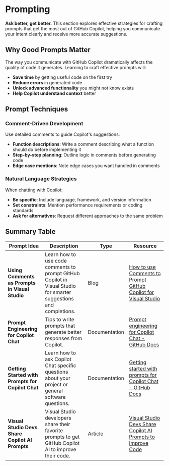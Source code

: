 # Prompting

**Ask better, get better.** This section explores effective strategies for crafting prompts that get the most out of GitHub Copilot, helping you communicate your intent clearly and receive more accurate suggestions.

## Why Good Prompts Matter

The way you communicate with GitHub Copilot dramatically affects the quality of code it generates. Learning to craft effective prompts will:

- **Save time** by getting useful code on the first try
- **Reduce errors** in generated code
- **Unlock advanced functionality** you might not know exists
- **Help Copilot understand context** better

## Prompt Techniques

### Comment-Driven Development
Use detailed comments to guide Copilot's suggestions:

- **Function descriptions**: Write a comment describing what a function should do before implementing it
- **Step-by-step planning**: Outline logic in comments before generating code
- **Edge case mentions**: Note edge cases you want handled in comments

### Natural Language Strategies
When chatting with Copilot:

- **Be specific**: Include language, framework, and version information
- **Set constraints**: Mention performance requirements or coding standards
- **Ask for alternatives**: Request different approaches to the same problem

## Summary Table

| Prompt Idea | Description | Type | Resource |
| ----------- | ----------- | ---- | -------- |
| **Using Comments as Prompts in Visual Studio** | Learn how to use code comments to prompt GitHub Copilot in Visual Studio for smarter suggestions and completions. | Blog | [How to use Comments to Prompt GitHub Copilot for Visual Studio](https://devblogs.microsoft.com/visualstudio/how-to-use-comments-to-prompt-github-copilot-visual-studio/) |
| **Prompt Engineering for Copilot Chat** | Tips to write prompts that generate better responses from Copilot. | Documentation | [Prompt engineering for Copilot Chat - GitHub Docs](https://docs.github.com/en/copilot/using-github-copilot/copilot-chat/prompt-engineering-for-copilot-chat) |
| **Getting Started with Prompts for Copilot Chat** | Learn how to ask Copilot Chat specific questions about your project or general software questions. | Documentation | [Getting started with prompts for Copilot Chat - GitHub Docs](https://docs.github.com/en/copilot/using-github-copilot/copilot-chat/getting-started-with-prompts-for-copilot-chat) |
| **Visual Studio Devs Share Copilot AI Prompts** | Visual Studio developers share their favorite prompts to get GitHub Copilot AI to improve their code. | Article | [Visual Studio Devs Share Copilot AI Prompts to Improve Code](https://visualstudiomagazine.com/Articles/2025/03/14/Visual-Studio-Devs-Share-Copilot-AI-Prompts-to-Improve-Code.aspx) |